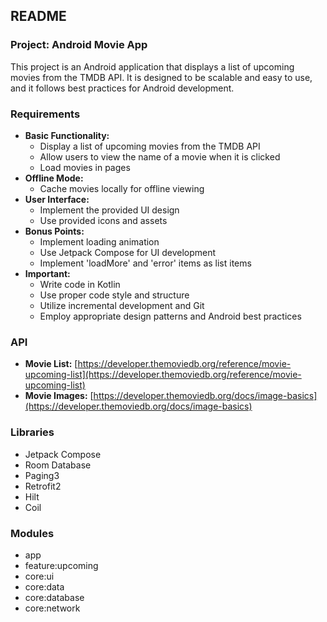 ## README

### Project: Android Movie App

This project is an Android application that displays a list of upcoming movies from the TMDB API. It is designed to be scalable and easy to use, and it follows best practices for Android development.

### Requirements

* **Basic Functionality:**
    * Display a list of upcoming movies from the TMDB API
    * Allow users to view the name of a movie when it is clicked
    * Load movies in pages
* **Offline Mode:**
    * Cache movies locally for offline viewing
* **User Interface:**
    * Implement the provided UI design
    * Use provided icons and assets
* **Bonus Points:**
    * Implement loading animation
    * Use Jetpack Compose for UI development
    * Implement 'loadMore' and 'error' items as list items
* **Important:**
    * Write code in Kotlin
    * Use proper code style and structure
    * Utilize incremental development and Git
    * Employ appropriate design patterns and Android best practices

### API

* **Movie List:** [https://developer.themoviedb.org/reference/movie-upcoming-list](https://developer.themoviedb.org/reference/movie-upcoming-list)
* **Movie Images:** [https://developer.themoviedb.org/docs/image-basics](https://developer.themoviedb.org/docs/image-basics)

### Libraries

* Jetpack Compose
* Room Database
* Paging3
* Retrofit2
* Hilt
* Coil

### Modules

* app
* feature:upcoming
* core:ui
* core:data
* core:database
* core:network
